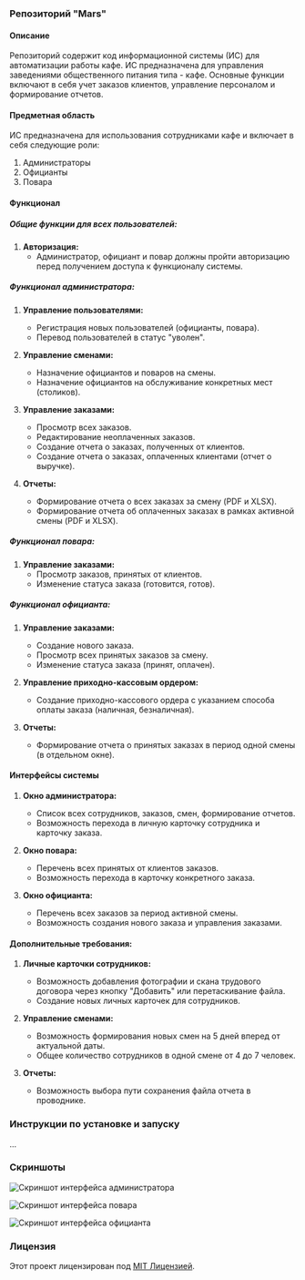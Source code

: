 ### Репозиторий "Mars"

#### Описание

Репозиторий содержит код информационной системы (ИС) для автоматизации работы кафе. ИС предназначена для управления заведениями общественного питания типа - кафе. Основные функции включают в себя учет заказов клиентов, управление персоналом и формирование отчетов.

#### Предметная область

ИС предназначена для использования сотрудниками кафе и включает в себя следующие роли:

1. Администраторы
2. Официанты
3. Повара

#### Функционал

##### Общие функции для всех пользователей:

1. **Авторизация:**
   - Администратор, официант и повар должны пройти авторизацию перед получением доступа к функционалу системы.

##### Функционал администратора:

1. **Управление пользователями:**
   - Регистрация новых пользователей (официанты, повара).
   - Перевод пользователей в статус "уволен".

2. **Управление сменами:**
   - Назначение официантов и поваров на смены.
   - Назначение официантов на обслуживание конкретных мест (столиков).

3. **Управление заказами:**
   - Просмотр всех заказов.
   - Редактирование неоплаченных заказов.
   - Создание отчета о заказах, полученных от клиентов.
   - Создание отчета о заказах, оплаченных клиентами (отчет о выручке).

4. **Отчеты:**
   - Формирование отчета о всех заказах за смену (PDF и XLSX).
   - Формирование отчета об оплаченных заказах в рамках активной смены (PDF и XLSX).

##### Функционал повара:

1. **Управление заказами:**
   - Просмотр заказов, принятых от клиентов.
   - Изменение статуса заказа (готовится, готов).

##### Функционал официанта:

1. **Управление заказами:**
   - Создание нового заказа.
   - Просмотр всех принятых заказов за смену.
   - Изменение статуса заказа (принят, оплачен).

2. **Управление приходно-кассовым ордером:**
   - Создание приходно-кассового ордера с указанием способа оплаты заказа (наличная, безналичная).

3. **Отчеты:**
   - Формирование отчета о принятых заказах в период одной смены (в отдельном окне).

#### Интерфейсы системы

1. **Окно администратора:**
   - Список всех сотрудников, заказов, смен, формирование отчетов.
   - Возможность перехода в личную карточку сотрудника и карточку заказа.

2. **Окно повара:**
   - Перечень всех принятых от клиентов заказов.
   - Возможность перехода в карточку конкретного заказа.

3. **Окно официанта:**
   - Перечень всех заказов за период активной смены.
   - Возможность создания нового заказа и управления заказами.

#### Дополнительные требования:

1. **Личные карточки сотрудников:**
   - Возможность добавления фотографии и скана трудового договора через кнопку "Добавить" или перетаскивание файла.
   - Создание новых личных карточек для сотрудников.

2. **Управление сменами:**
   - Возможность формирования новых смен на 5 дней вперед от актуальной даты.
   - Общее количество сотрудников в одной смене от 4 до 7 человек.

3. **Отчеты:**
   - Возможность выбора пути сохранения файла отчета в проводнике.

### Инструкции по установке и запуску

...

### Скриншоты

![Скриншот интерфейса администратора](screenshots/admin_interface.png)

![Скриншот интерфейса повара](screenshots/chef_interface.png)

![Скриншот интерфейса официанта](screenshots/waiter_interface.png)

### Лицензия

Этот проект лицензирован под [MIT Лицензией](LICENSE).
